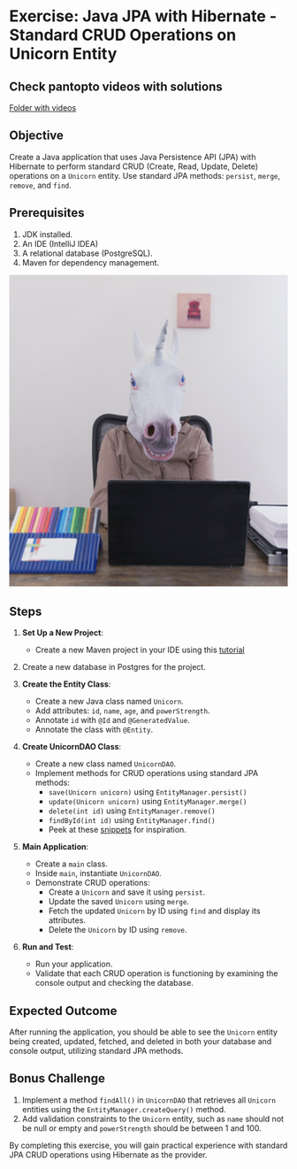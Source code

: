 # Exercise: Java JPA with Hibernate - Standard CRUD Operations on Unicorn Entity

## Check pantopto videos with solutions

[Folder with videos](https://cphbusiness.cloud.panopto.eu/Panopto/Pages/Sessions/List.aspx?folderID=8bab5bee-ab23-48a4-b037-b0650179a4c0)


## Objective

Create a Java application that uses Java Persistence API (JPA) with Hibernate to perform standard CRUD (Create, Read, Update, Delete) operations on a `Unicorn` entity. Use standard JPA methods: `persist`, `merge`, `remove`, and `find`.

## Prerequisites

1. JDK installed.
2. An IDE (IntelliJ IDEA)
3. A relational database (PostgreSQL).
4. Maven for dependency management.

![Alt text](../images/unicorn.png)

## Steps

1. **Set Up a New Project**:
   - Create a new Maven project in your IDE using this [tutorial](https://github.com/dat3Cph/backend/blob/main/setup/JPASetup.md)

2. Create a new database in Postgres for the project.

3. **Create the Entity Class**:
   - Create a new Java class named `Unicorn`.
   - Add attributes: `id`, `name`, `age`, and `powerStrength`.
   - Annotate `id` with `@Id` and `@GeneratedValue`.
   - Annotate the class with `@Entity`.

5. **Create UnicornDAO Class**:
   - Create a new class named `UnicornDAO`.
   - Implement methods for CRUD operations using standard JPA methods:
      - `save(Unicorn unicorn)` using `EntityManager.persist()`
      - `update(Unicorn unicorn)` using `EntityManager.merge()`
      - `delete(int id)` using `EntityManager.remove()`
      - `findById(int id)` using `EntityManager.find()`
      - Peek at these [snippets](UnicornSnippets.md) for inspiration.

6. **Main Application**:
   - Create a `main` class.
   - Inside `main`, instantiate `UnicornDAO`.
   - Demonstrate CRUD operations:
      - Create a `Unicorn` and save it using `persist`.
      - Update the saved `Unicorn` using `merge`.
      - Fetch the updated `Unicorn` by ID using `find` and display its attributes.
      - Delete the `Unicorn` by ID using `remove`.

7. **Run and Test**:
   - Run your application.
   - Validate that each CRUD operation is functioning by examining the console output and checking the database.

## Expected Outcome

After running the application, you should be able to see the `Unicorn` entity being created, updated, fetched, and deleted in both your database and console output, utilizing standard JPA methods.

## Bonus Challenge

1. Implement a method `findAll()` in `UnicornDAO` that retrieves all `Unicorn` entities using the `EntityManager.createQuery()` method.
2. Add validation constraints to the `Unicorn` entity, such as `name` should not be null or empty and `powerStrength` should be between 1 and 100.

By completing this exercise, you will gain practical experience with standard JPA CRUD operations using Hibernate as the provider.
